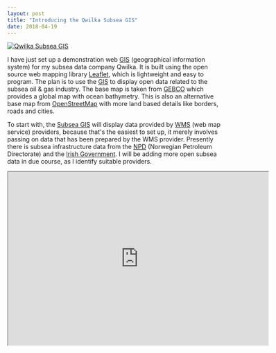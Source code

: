 ```yaml
---
layout: post
title: "Introducing the Qwilka Subsea GIS"
date: 2018-04-19
---
```


[![Qwilka Subsea GIS](https://qwilka.github.io/images/Introducing_QwilkaGIS.jpg)](https://qwilka.github.io/GIS/)

I have just set up a demonstration web [GIS](https://qwilka.github.io/GIS/) (geographical information system) for my subsea data company Qwilka. It is built using the open source web mapping library [Leaflet](http://leafletjs.com/), which is lightweight and easy to program. The plan is to use the [GIS](https://qwilka.github.io/GIS/) to display open data related to the subsea oil & gas industry. The base map is taken from [GEBCO](https://www.gebco.net/) which provides a global map with ocean bathymetry. This is also an alternative base map from [OpenStreetMap](https://www.openstreetmap.org/) with more land based details like borders, roads and cities. 

To start with, the [Subsea GIS](https://qwilka.github.io/GIS/) will display data provided by [WMS](https://en.wikipedia.org/wiki/Web_Map_Service) (web map service) providers, because that's the easiest to set up, it merely involves passing on data that has been prepared by the WMS provider. Presently there is subsea infrastructure data from the [NPD](http://www.npd.no/en/About-us/Available-data/) (Norwegian Petroleum Directorate) and the [Irish Government](https://data.gov.ie/dataset/offshore-gas-pipeline). I will be adding more open subsea data in due course, as I identify suitable providers. 

 <iframe src="https://qwilka.github.io/GIS/" height="400" width="600"></iframe> 